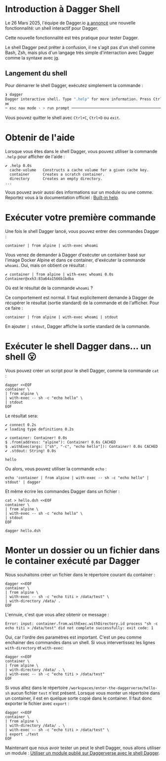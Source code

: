 # Introduction à Dagger Shell

Le 26 Mars 2025, l'équipe de Dagger.io [a annoncé](https://dagger.io/blog/a-shell-for-the-container-age-introducing-dagger-shell) une nouvelle fonctionnalité: un shell interactif pour Dagger.

Cette nouvelle fonctionnalité est très pratique pour tester Dagger.

Le shell Dagger peut prêter à confusion, il ne s'agit pas d'un shell comme Bash, Zsh, mais plus d'un langage très simple d'interraction avec Dagger comme la syntaxe avec [jq](https://jqlang.org).

## Langement du shell

Pour démarrer le shell Dagger, exécutez simplement la commande :
```bash
❯ dagger
Dagger interactive shell. Type ".help" for more information. Press Ctrl+D to exit.
⋈
─ esc nav mode · > run prompt ────────────────────────────────────────────────────
```

Vous pouvez quitter le shell avec `Ctrl+C`, `Ctrl+D` ou `exit`.

# Obtenir de l'aide

Lorsque vous êtes dans le shell Dagger, vous pouvez utiliser la commande `.help` pour afficher de l'aide :
```
✔ .help 0.0s
  cache-volume   Constructs a cache volume for a given cache key.                                                                                                                                                                           
  container      Creates a scratch container.                                                                                                                                                                                               
  directory      Creates an empty directory.
...
```

Vous pouvez avoir aussi des informations sur un module ou une comme. Reportez vous à la documentation officiel : [Built-in help](https://docs.dagger.io/features/shell/#built-in-help).

# Exécuter votre première commande

Une fois le shell Dagger lancé, vous pouvez entrer des commandes Dagger :
```
container | from alpine | with-exec whoami
```

Vous venez de demander à Dagger d'exécuter un container basé sur l'image Docker Alpine et dans ce container, d'exécuter la commande `whoami`. Oui, mais on obtient ce résultat :
```
✔ container | from alpine | with-exec whoami 0.0s
Container@xxh3:83a64a1566b1bdba
```

Où est le résultat de la commande `whoami` ?

Ce comportement est normal. Il faut explicitement demande à Dagger de récupérer le résultat (sortie standard) de la commande et de l'afficher. Pour ce faire :
```
container | from alpine | with-exec whoami | stdout
```

En ajouter `| stdout`, Dagger affiche la sortie standard de la commande.

# Exécuter le shell Dagger dans... un shell 😮

Vous pouvez créer un script pour le shell Dagger, comme la commande `cat` :
```
dagger <<EOF
container \
| from alpine \
| with-exec -- sh -c "echo hello" \
| stdout
EOF
```

Le résultat sera:
```
✔ connect 0.2s
✔ loading type definitions 0.2s

✔ container: Container! 0.0s
$ .from(address: "alpine"): Container! 0.6s CACHED
$ .withExec(args: ["sh", "-c", "echo hello"]): Container! 0.0s CACHED
✔ .stdout: String! 0.0s

hello
```

Ou alors, vous pouvez utiliser la commande `echo` :
```
echo 'container | from alpine | with-exec -- sh -c "echo hello" | stdout' | dagger
```

Et même écrire les commandes Dagger dans un fichier :  
```
cat > hello.dsh <<EOF
container \
| from alpine \
| with-exec -- sh -c "echo hello" \
| stdout
EOF

dagger hello.dsh
```

# Monter un dossier ou un fichier dans le container exécuté par Dagger

Nous souhaitons créer un fichier dans le répertoire courant du container :
```
dagger <<EOF
container \
| from alpine \
| with-exec -- sh -c "echo titi > /data/test" \
| with-directory /data/ .
EOF
```

L'ennuie, c'est que vous allez obtenir ce message :
```
Error: input: container.from.withExec.withDirectory.id process "sh -c echo titi > /data/test" did not complete successfully: exit code: 1
```

Oui, car l'ordre des paramètres est important. C'est un peu comme enchainer des commandes dans un shell. Si vous intervertissez les lignes `with-directory` et `with-exec`:
```
dagger <<EOF
container \
| from alpine \
| with-directory /data/ . \
| with-exec -- sh -c "echo titi > /data/test"
EOF
```

Si vous allez dans le répertoire `/workspaces/enter-the-daggerverse/hello-sh` aucun fichier `test` n'est présent.
Lorsque vous monter un répertoire dans un container, il est en quelque sorte copié dans le container.
Il faut donc exporter le fichier avec `export` :
```
dagger <<EOF
container \
| from alpine \
| with-directory /data/ . \
| with-exec -- sh -c "echo titi > /data/test" \
| export ./test
EOF
```

Maintenant que nous avoir tester un peut le shell Dagger, nous allons utiliser un module : [Utiliser un module publié sur Daggerverse avec le shell Dagger](./06-utiliser-module-daggervers-avec-shell-dagger.md).